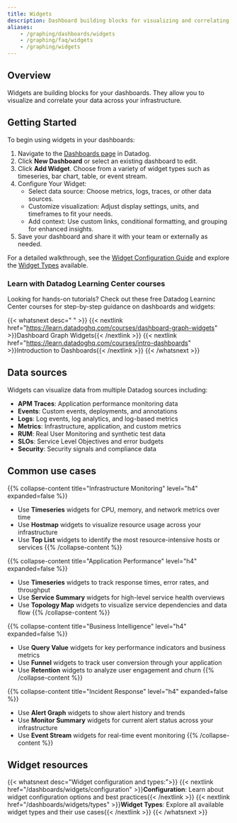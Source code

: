 ```yaml
---
title: Widgets
description: Dashboard building blocks for visualizing and correlating data across infrastructure with various chart types and displays.
aliases:
    - /graphing/dashboards/widgets
    - /graphing/faq/widgets
    - /graphing/widgets
---
```


## Overview

Widgets are building blocks for your dashboards. They allow you to visualize and correlate your data across your infrastructure.

## Getting Started

To begin using widgets in your dashboards:

1. Navigate to the [Dashboards page][1] in Datadog.
2. Click **New Dashboard** or select an existing dashboard to edit.
3. Click **Add Widget**. Choose from a variety of widget types such as timeseries, bar chart, table, or event stream.
4. Configure Your Widget:
    - Select data source: Choose metrics, logs, traces, or other data sources.
    - Customize visualization: Adjust display settings, units, and timeframes to fit your needs.
    - Add context: Use custom links, conditional formatting, and grouping for enhanced insights.
5. Save your dashboard and share it with your team or externally as needed.

For a detailed walkthrough, see the [Widget Configuration Guide][2] and explore the [Widget Types][3] available.

### Learn with Datadog Learning Center courses

Looking for hands-on tutorials? Check out these free Datadog Learninc Center courses for step-by-step guidance on dashboards and widgets:

{{< whatsnext desc=" " >}}
   {{< nextlink href="https://learn.datadoghq.com/courses/dashboard-graph-widgets" >}}Dashboard Graph Widgets{{< /nextlink >}}
   {{< nextlink href="https://learn.datadoghq.com/courses/intro-dashboards" >}}Introduction to Dashboards{{< /nextlink >}}
{{< /whatsnext >}}

## Data sources

Widgets can visualize data from multiple Datadog sources including:

- **APM Traces**: Application performance monitoring data
- **Events**: Custom events, deployments, and annotations
- **Logs**: Log events, log analytics, and log-based metrics
- **Metrics**: Infrastructure, application, and custom metrics
- **RUM**: Real User Monitoring and synthetic test data
- **SLOs**: Service Level Objectives and error budgets
- **Security**: Security signals and compliance data

## Common use cases

{{% collapse-content title="Infrastructure Monitoring" level="h4" expanded=false %}}
- Use **Timeseries** widgets for CPU, memory, and network metrics over time
- Use **Hostmap** widgets to visualize resource usage across your infrastructure
- Use **Top List** widgets to identify the most resource-intensive hosts or services
{{% /collapse-content %}}

{{% collapse-content title="Application Performance" level="h4" expanded=false %}}
- Use **Timeseries** widgets to track response times, error rates, and throughput
- Use **Service Summary** widgets for high-level service health overviews
- Use **Topology Map** widgets to visualize service dependencies and data flow
{{% /collapse-content %}}

{{% collapse-content title="Business Intelligence" level="h4" expanded=false %}}
- Use **Query Value** widgets for key performance indicators and business metrics
- Use **Funnel** widgets to track user conversion through your application
- Use **Retention** widgets to analyze user engagement and churn
{{% /collapse-content %}}

{{% collapse-content title="Incident Response" level="h4" expanded=false %}}
- Use **Alert Graph** widgets to show alert history and trends
- Use **Monitor Summary** widgets for current alert status across your infrastructure
- Use **Event Stream** widgets for real-time event monitoring
{{% /collapse-content %}}

## Widget resources

{{< whatsnext desc="Widget configuration and types:">}}
    {{< nextlink href="/dashboards/widgets/configuration" >}}<strong>Configuration</strong>: Learn about widget configuration options and best practices{{< /nextlink >}}
    {{< nextlink href="/dashboards/widgets/types" >}}<strong>Widget Types</strong>: Explore all available widget types and their use cases{{< /nextlink >}}
{{< /whatsnext >}}

[1]: /dashboards/
[2]: /dashboards/widgets/configuration/
[3]: /dashboards/widgets/types/
